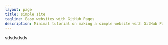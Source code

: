 ```yaml
---
layout: page
title: simple site
tagline: Easy websites with GitHub Pages
description: Minimal tutorial on making a simple website with GitHub Pages
---
```


sdsdsdsds
